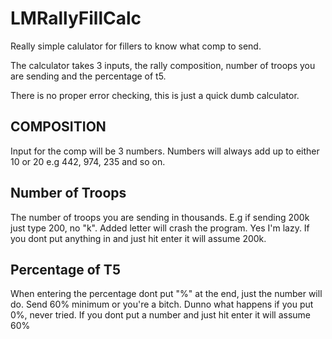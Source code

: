 # LMRallyFillCalc

Really simple calulator for fillers to know what comp to send.

The calculator takes 3 inputs, the rally composition, number of troops you are sending and the percentage of t5.

There is no proper error checking, this is just a quick dumb calculator.


COMPOSITION
-------------------
Input for the comp will be 3 numbers. Numbers will always add up to either 10 or 20 e.g 442, 974, 235 and so on.

Number of Troops
-------------------
The number of troops you are sending in thousands. E.g if sending 200k just type 200, no "k". Added letter will crash the program. Yes I'm lazy. 
If you dont put anything in and just hit enter it will assume 200k.

Percentage of T5
-------------------
When entering the percentage dont put "%" at the end, just the number will do. Send 60% minimum or you're a bitch. Dunno what happens if you put 0%, never tried.
If you dont put a number and just hit enter it will assume 60%
